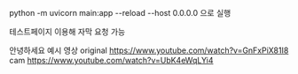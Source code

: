 python -m uvicorn main:app --reload --host 0.0.0.0 으로 실행

테스트페이지 이용해 자막 요청 가능

안녕하세요 예시 영상
original https://www.youtube.com/watch?v=GnFxPiX81I8
cam https://www.youtube.com/watch?v=UbK4eWqLYi4
